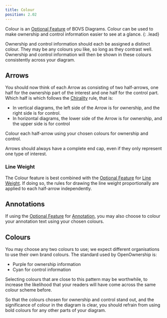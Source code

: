 ```yaml
---
title: Colour
position: 2.02
---
```


Colour is an [Optional Feature](/visualisation/optional) of BOVS Diagrams. Colour can be used to make ownership and control information easier to see at a glance.
{: .lead}

Ownership and control information should each be assigned a distinct colour. They may be any colours you like, so long as they contrast well. Ownership and control information will then be shown in these colours consistently across your diagram.


## Arrows

You should now think of each Arrow as consisting of two half-arrows, one half for the ownership part of the interest and one half for the control part. Which half is which follows the [Chirality](/visualisation/core/chirality) rule, that is:

* In vertical diagrams, the left side of the Arrow is for ownership, and the right side is for control.
* In horizontal diagrams, the lower side of the Arrow is for ownership, and the upper side is for control

Colour each half-arrow using your chosen colours for ownership and control.

Arrows should always have a complete end cap, even if they only represent one type of interest.

### Line Weight

The Colour feature is best combined with the [Optional Feature](/visualisation/optional) for [Line Weight](/visualisation/optional/weight). If doing so, the rules for drawing the line weight proportionally are applied to each half-arrow independently.


## Annotations

If using the [Optional Feature](/visualisation/optional) for [Annotation](/visualisation/optional/annotation), you may also choose to colour your annotation text using your chosen colours.


## Colours

You may choose any two colours to use; we expect different organisations to use their own brand colours. The standard used by OpenOwnership is:

* Purple for ownership information
* Cyan for control information

Selecting colours that are close to this pattern may be worthwhile, to increase the likelihood that your readers will have come across the same colour scheme before.

So that the colours chosen for ownership and control stand out, and the significance of colour in the diagram is clear, you should refrain from using bold colours for any other parts of your diagram.
